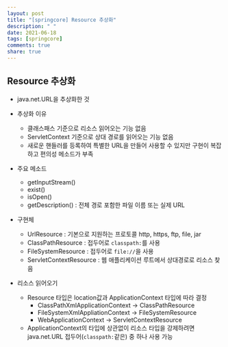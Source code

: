 ```yaml
---
layout: post
title: "[springcore] Resource 추상화"
description: " "
date: 2021-06-18
tags: [springcore]
comments: true
share: true
---
```


## Resource 추상화
- java.net.URL을 추상화한 것
- 추상화 이유
    - 클래스패스 기준으로 리소스 읽어오는 기능 없음
    - ServletContext 기준으로 상대 경로를 읽어오는 기능 없음
    - 새로운 핸들러를 등록하여 특별한 URL을 만들어 사용할 수 있지만 구현이 복잡하고 편의성 메소드가 부족

- 주요 메소드
    - getInputStream()
    - exist()
    - isOpen()
    - getDescription() : 전체 경로 포함한 파일 이름 또는 실제 URL

- 구현체
    - UrlResource : 기본으로 지원하는 프로토콜 http, https, ftp, file, jar
    - ClassPathResource : 접두어로 `classpath:`를 사용
    - FileSystemResource : 접두어로 `file://`을 사용
    - ServletContextResource : 웹 애플리케이션 루트에서 상대경로로 리소스 찾음

- 리소스 읽어오기
    - Resource 타입은 location값과 ApplicationContext 타입에 따라 결정
        - ClassPathXmlApplicationContext -> ClassPathResource
        - FileSystemXmlAppliationContext -> FileSystemResource
        - WebApplicationContext -> ServletContextResource
    - ApplicationContext의 타입에 상관없이 리소스 타입을 강제하려면 java.net.URL 접두어(`classpath:`같은) 중 하나 사용 가능
    